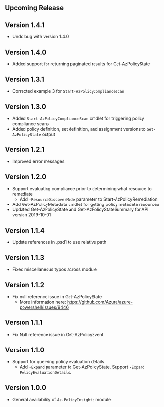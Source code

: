 <!--
    Please leave this section at the top of the change log.

    Changes for the upcoming release should go under the section titled "Upcoming Release", and should adhere to the following format:

    ## Upcoming Release
    * Overview of change #1
        - Additional information about change #1
    * Overview of change #2
        - Additional information about change #2
        - Additional information about change #2
    * Overview of change #3
    * Overview of change #4
        - Additional information about change #4

    ## YYYY.MM.DD - Version X.Y.Z (Previous Release)
    * Overview of change #1
        - Additional information about change #1
-->
## Upcoming Release

## Version 1.4.1
* Undo bug with version 1.4.0

## Version 1.4.0
* Added support for returning paginated results for Get-AzPolicyState

## Version 1.3.1
* Corrected example 3 for `Start-AzPolicyComplianceScan`

## Version 1.3.0
* Added `Start-AzPolicyComplianceScan` cmdlet for triggering policy compliance scans
* Added policy definition, set definition, and assignment versions to `Get-AzPolicyState` output

## Version 1.2.1
* Improved error messages

## Version 1.2.0
* Support evaluating compliance prior to determining what resource to remediate
    - Add `-ResourceDiscoverMode` parameter to Start-AzPolicyRemediation
* Add Get-AzPolicyMetadata cmdlet for getting policy metadata resources
* Updated Get-AzPolicyState and Get-AzPolicyStateSummary for API version 2019-10-01


## Version 1.1.4
* Update references in .psd1 to use relative path

## Version 1.1.3
* Fixed miscellaneous typos across module

## Version 1.1.2
* Fix null reference issue in Get-AzPolicyState
    - More information here: https://github.com/Azure/azure-powershell/issues/9446

## Version 1.1.1
* Fix Null reference issue in Get-AzPolicyEvent

## Version 1.1.0
* Support for querying policy evaluation details.
    - Add `-Expand` parameter to Get-AzPolicyState. Support `-Expand PolicyEvaluationDetails`.

## Version 1.0.0
* General availability of `Az.PolicyInsights` module
